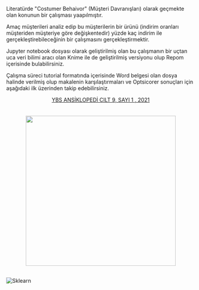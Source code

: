 Literatürde "Costumer Behaivor" (Müşteri Davranışları) olarak geçmekte olan konunun bir çalışması yaapılmıştır. 

Amaç müşterileri analiz edip bu müşterilerin bir ürünü (indirim oranları müşteriden müşteriye göre değişkentedir) yüzde kaç indirim ile gerçekleştirebileceğinin bir çalışmasını gerçekleştirmektir. 

Jupyter notebook dosyası olarak geliştirilmiş olan bu çalışmanın bir uçtan uca  veri bilimi aracı olan Knime ile de geliştirilmiş versiyonu olup Repom içerisinde bulabilirsiniz. 

Çalışma süreci tutorial formatında içerisinde Word belgesi olan dosya halinde verilmiş olup makalenin karşılaştırmaları ve Optsicorer sonuçları için aşağıdaki ilk üzerinden takip edebilirsiniz. 
<br>

 

 <div align="center">
<a href="http://ybsansiklopedi.com/wp-content/uploads/2021/05/Berkay_AKAR-3.pdf" aling="center">YBS ANSİKLOPEDİ CILT 9, SAYI 1 , 2021</a><br> 
</div>


<br>
<br>

 <div align="center">
<img src="https://forum-cdn.knime.com/uploads/default/original/1X/ab3ccf34482a0329361734a18199390177204f15.png" style="width : 400px ; height : 400px"><br> 
</div>


<div aling="center">

</div>
<br>

![Sklearn](https://upload.wikimedia.org/wikipedia/commons/0/05/Scikit_learn_logo_small.svg)
